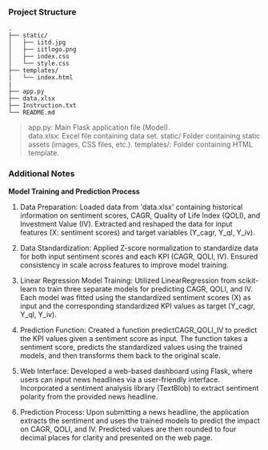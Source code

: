 ### Project Structure

```
.
├── static/
│   ├── iitd.jpg
│   ├── iitlogo.png
│   ├── index.css
│   └── style.css
├── templates/
|   └── index.html
|    
├── app.py
├── data.xlsx
├── Instruction.txt
└── README.md

```
> app.py:         Main Flask application file (Model). <br>
> data.xlsx:      Excel file containing data set.
> static/	      Folder containing static assets (images, CSS files, etc.).
> templates/:     Folder containing HTML template.

### Additional Notes

**Model Training and Prediction Process**

1) Data Preparation:
Loaded data from 'data.xlsx' containing historical information on sentiment scores, CAGR, Quality of Life Index (QOLI), and Investment Value (IV).
Extracted and reshaped the data for input features (X: sentiment scores) and target variables (Y_cagr, Y_ql, Y_iv).

2) Data Standardization:
Applied Z-score normalization to standardize data for both input sentiment scores and each KPI (CAGR, QOLI, IV).
Ensured consistency in scale across features to improve model training.

3) Linear Regression Model Training:
Utilized LinearRegression from scikit-learn to train three separate models for predicting CAGR, QOLI, and IV.
Each model was fitted using the standardized sentiment scores (X) as input and the corresponding standardized KPI values as target (Y_cagr, Y_ql, Y_iv).

4) Prediction Function:
Created a function predictCAGR_QOLI_IV to predict the KPI values given a sentiment score as input.
The function takes a sentiment score, predicts the standardized values using the trained models, and then transforms them back to the original scale.

5) Web Interface:
Developed a web-based dashboard using Flask, where users can input news headlines via a user-friendly interface.
Incorporated a sentiment analysis library (TextBlob) to extract sentiment polarity from the provided news headline.

6) Prediction Process:
Upon submitting a news headline, the application extracts the sentiment and uses the trained models to predict the impact on CAGR, QOLI, and IV.
Predicted values are then rounded to four decimal places for clarity and presented on the web page.